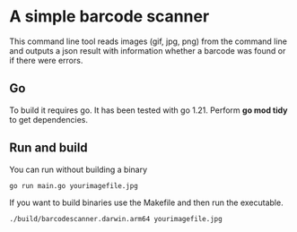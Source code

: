 # A simple barcode scanner 

This command line tool reads images (gif, jpg, png) from the command line and outputs a json result 
with information whether a barcode was found or if there were errors.

## Go

To build it requires go. It has been tested with go 1.21. Perform **go mod tidy** to get dependencies. 


## Run and build

You can run without building a binary
```
go run main.go yourimagefile.jpg
```

If you want to build binaries use the Makefile and then run the executable. 
```
./build/barcodescanner.darwin.arm64 yourimagefile.jpg
```
